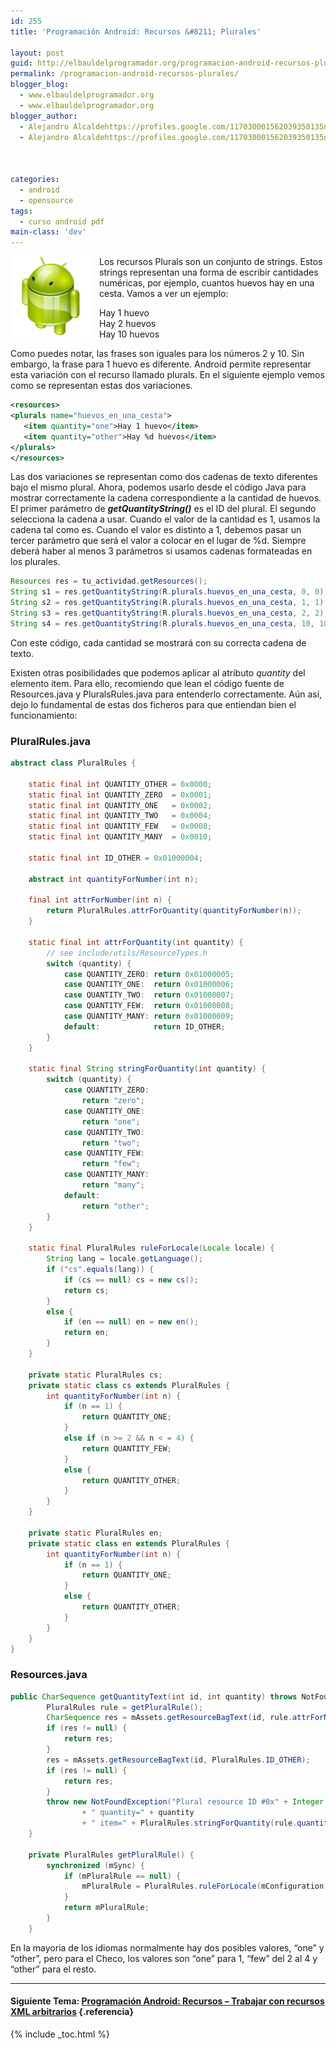 ```yaml
---
id: 255
title: 'Programación Android: Recursos &#8211; Plurales'

layout: post
guid: http://elbauldelprogramador.org/programacion-android-recursos-plurales/
permalink: /programacion-android-recursos-plurales/
blogger_blog:
  - www.elbauldelprogramador.org
  - www.elbauldelprogramador.org
blogger_author:
  - Alejandro Alcaldehttps://profiles.google.com/117030001562039350135noreply@blogger.com
  - Alejandro Alcaldehttps://profiles.google.com/117030001562039350135noreply@blogger.com

  
  
categories:
  - android
  - opensource
tags:
  - curso android pdf
main-class: 'dev'
---
```

<img border="0" src="/assets/img/2013/07/iconoAndroid.png" style="clear:left; float:left;margin-right:1em; margin-bottom:1em" />

Los recursos Plurals son un conjunto de strings. Estos strings representan una forma de escribir cantidades numéricas, por ejemplo, cuantos huevos hay en una cesta. Vamos a ver un ejemplo:

Hay 1 huevo   
Hay 2 huevos  
Hay 10 huevos

Como puedes notar, las frases son iguales para los números 2 y 10. Sin embargo, la frase para 1 huevo es diferente. Android permite representar esta variación con el recurso llamado plurals. En el siguiente ejemplo vemos como se representan estas dos variaciones.

  
<!--ad-->

```xml
<resources>
<plurals name="huevos_en_una_cesta">
   <item quantity="one">Hay 1 huevo</item>
   <item quantity="other">Hay %d huevos</item>
</plurals>
</resources>

```

Las dos variaciones se representan como dos cadenas de texto diferentes bajo el mismo plural. Ahora, podemos usarlo desde el código Java para mostrar correctamente la cadena correspondiente a la cantidad de huevos. El primer parámetro de ***getQuantityString()*** es el ID del plural. El segundo selecciona la cadena a usar. Cuando el valor de la cantidad es 1, usamos la cadena tal como es. Cuando el valor es distinto a 1, debemos pasar un tercer parámetro que será el valor a colocar en el lugar de %d. Siempre deberá haber al menos 3 parámetros si usamos cadenas formateadas en los plurales.

```java
Resources res = tu_actividad.getResources();
String s1 = res.getQuantityString(R.plurals.huevos_en_una_cesta, 0, 0);
String s2 = res.getQuantityString(R.plurals.huevos_en_una_cesta, 1, 1);
String s3 = res.getQuantityString(R.plurals.huevos_en_una_cesta, 2, 2);
String s4 = res.getQuantityString(R.plurals.huevos_en_una_cesta, 10, 10);

```

Con este código, cada cantidad se mostrará con su correcta cadena de texto.

Existen otras posibilidades que podemos aplicar al atributo *quantity* del elemento item. Para ello, recomiendo que lean el código fuente de Resources.java y PluralsRules.java para entenderlo correctamente. Aún así, dejo lo fundamental de estas dos ficheros para que entiendan bien el funcionamiento:

### PluralRules.java

```java
abstract class PluralRules {

    static final int QUANTITY_OTHER = 0x0000;
    static final int QUANTITY_ZERO  = 0x0001;
    static final int QUANTITY_ONE   = 0x0002;
    static final int QUANTITY_TWO   = 0x0004;
    static final int QUANTITY_FEW   = 0x0008;
    static final int QUANTITY_MANY  = 0x0010;

    static final int ID_OTHER = 0x01000004;

    abstract int quantityForNumber(int n);

    final int attrForNumber(int n) {
        return PluralRules.attrForQuantity(quantityForNumber(n));
    }

    static final int attrForQuantity(int quantity) {
        // see include/utils/ResourceTypes.h
        switch (quantity) {
            case QUANTITY_ZERO: return 0x01000005;
            case QUANTITY_ONE:  return 0x01000006;
            case QUANTITY_TWO:  return 0x01000007;
            case QUANTITY_FEW:  return 0x01000008;
            case QUANTITY_MANY: return 0x01000009;
            default:            return ID_OTHER;
        }
    }

    static final String stringForQuantity(int quantity) {
        switch (quantity) {
            case QUANTITY_ZERO:
                return "zero";
            case QUANTITY_ONE:
                return "one";
            case QUANTITY_TWO:
                return "two";
            case QUANTITY_FEW:
                return "few";
            case QUANTITY_MANY:
                return "many";
            default:
                return "other";
        }
    }

    static final PluralRules ruleForLocale(Locale locale) {
        String lang = locale.getLanguage();
        if ("cs".equals(lang)) {
            if (cs == null) cs = new cs();
            return cs;
        }
        else {
            if (en == null) en = new en();
            return en;
        }
    }

    private static PluralRules cs;
    private static class cs extends PluralRules {
        int quantityForNumber(int n) {
            if (n == 1) {
                return QUANTITY_ONE;
            }
            else if (n >= 2 && n < = 4) {
                return QUANTITY_FEW;
            }
            else {
                return QUANTITY_OTHER;
            }
        }
    }

    private static PluralRules en;
    private static class en extends PluralRules {
        int quantityForNumber(int n) {
            if (n == 1) {
                return QUANTITY_ONE;
            }
            else {
                return QUANTITY_OTHER;
            }
        }
    }
}

```

### Resources.java

```java
public CharSequence getQuantityText(int id, int quantity) throws NotFoundException {
        PluralRules rule = getPluralRule();
        CharSequence res = mAssets.getResourceBagText(id, rule.attrForNumber(quantity));
        if (res != null) {
            return res;
        }
        res = mAssets.getResourceBagText(id, PluralRules.ID_OTHER);
        if (res != null) {
            return res;
        }
        throw new NotFoundException("Plural resource ID #0x" + Integer.toHexString(id)
                + " quantity=" + quantity
                + " item=" + PluralRules.stringForQuantity(rule.quantityForNumber(quantity)));
    }

    private PluralRules getPluralRule() {
        synchronized (mSync) {
            if (mPluralRule == null) {
                mPluralRule = PluralRules.ruleForLocale(mConfiguration.locale);
            }
            return mPluralRule;
        }
    }

```

En la mayoria de los idiomas normalmente hay dos posibles valores, &#8220;one&#8221; y &#8220;other&#8221;, pero para el Checo, los valores son &#8220;one&#8221; para 1, &#8220;few&#8221; del 2 al 4 y &#8220;other&#8221; para el resto.

* * *

#### Siguiente Tema: [Programación Android: Recursos &#8211; Trabajar con recursos XML arbitrarios][1] {.referencia}





 [1]: /programacion-android-recursos-trabajar/

{% include _toc.html %}
